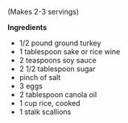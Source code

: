 (Makes 2-3 servings)

**Ingredients**
- 1/2 pound ground turkey
- 1 tablespoon sake or rice wine
- 2 teaspoons soy sauce
- 2 1/2 tablespoon sugar
- pinch of salt
- 3 eggs
- 2 tablespoon canola oil
- 1 cup rice, cooked
- 1 stalk scallions
